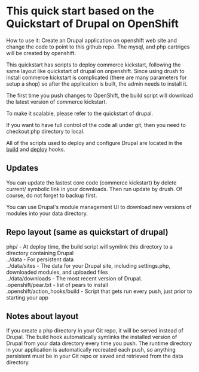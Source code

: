 This quick start based on the Quickstart of Drupal on OpenShift
===================
How to use it:
Create an Drupal application on openshift web site and change the code to point 
to this github repo. The mysql, and php cartriges will be created by openshift. 

This quickstart has scripts to deploy commerce kickstart, following the same 
layout like quickstart of drupal on onpenshift. Since using drush to install 
commerce kickstart is complicated (there are many parameters for setup a shop) 
so after the application is built, the admin needs to install it.  
 
The first time you push changes to OpenShift, the build script
will download the latest version of commerce kickstart. 

To make it scalable, please refer to the quickstart of drupal.

If you want to have full control of the code all under git, then you need to checkout 
php directory to local.


All of the scripts used to deploy and configure Drupal are located in
the [build](.openshift/action_hooks/build) and [deploy](.openshift/action_hooks/deploy) hooks.

Updates
-------
You can update the lastest core code (commerce kickstart) by delete current/ 
symbolic link in your downloads. Then run update by drush. 
Of course, do not forget to backup first.

You can use Drupal's module management UI to download new versions of
modules into your data directory.

Repo layout (same as quickstart of drupal)
-----------

php/ - At deploy time, the build script will symlink this directory to a
directory containing Drupal  
../data - For persistent data  
../data/sites - The data for your Drupal site, including settings.php,
downloaded modules, and uploaded files  
../data/downloads - The most recent version of Drupal.  
.openshift/pear.txt - list of pears to install  
.openshift/action_hooks/build - Script that gets run every push, just prior to starting your app  


Notes about layout
------------------

If you create a php directory in your Git repo, it will be served
instead of Drupal.  The build hook automatically symlinks the installed
version of Drupal from your data directory every time you push.  The
runtime directory in your application is automatically recreated each
push, so anything persistent must be in your Git repo or saved and
retrieved from the data directory.

